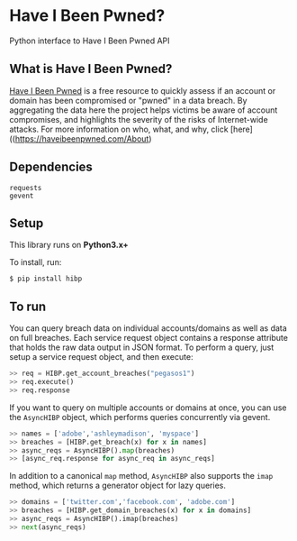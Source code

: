 # Have I Been Pwned?
Python interface to Have I Been Pwned API


## What is Have I Been Pwned?

[Have I Been Pwned](https://haveibeenpwned.com/) is a free resource to quickly assess if an account or domain has been compromised or "pwned" in a data breach. By aggregating the data here the project helps victims be aware of account compromises, and highlights the severity of the risks of Internet-wide attacks. For more information on who, what, and why, click [here]((https://haveibeenpwned.com/About)

## Dependencies

```
requests
gevent
```

## Setup

This library runs on **Python3.x+**

To install, run:

```
$ pip install hibp
```

## To run

You can query breach data on individual accounts/domains as well as data on full breaches. Each service request object contains a response attribute that holds the raw data output in JSON format. To perform a query, just setup a service request object, and then execute:

```python
>> req = HIBP.get_account_breaches("pegasos1")
>> req.execute()
>> req.response
```


If you want to query on multiple accounts or domains at once, you can use the `AsyncHIBP` object, which performs queries concurrently via gevent.

```python
>> names = ['adobe','ashleymadison', 'myspace']
>> breaches = [HIBP.get_breach(x) for x in names]
>> async_reqs = AsyncHIBP().map(breaches)
>> [async_req.response for async_req in async_reqs]
```

In addition to a canonical `map` method, `AsyncHIBP` also supports the `imap` method, which returns a generator object for lazy queries.


```python
>> domains = ['twitter.com','facebook.com', 'adobe.com']
>> breaches = [HIBP.get_domain_breaches(x) for x in domains]
>> async_reqs = AsyncHIBP().imap(breaches)
>> next(async_reqs)
```

